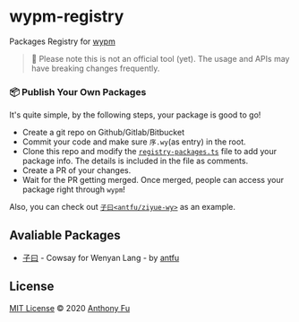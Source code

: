 # wypm-registry

Packages Registry for [wypm](https://github.com/antfu/wypm)

> 🚧 Please note this is not an official tool (yet). The usage and APIs may have breaking changes frequently.

### 📦 Publish Your Own Packages

It's quite simple, by the following steps, your package is good to go!

- Create a git repo on Github/Gitlab/Bitbucket
- Commit your code and make sure `序.wy`(as entry) in the root.
- Clone this repo and modify the [`registry-packages.ts`](https://github.com/antfu/wypm/blob/master/registry-packages.ts) file to add your package info. The details is included in the file as comments.
- Create a PR of your changes.
- Wait for the PR getting merged. Once merged, people can access your package right through `wypm`!

Also, you can check out [`子曰<antfu/ziyue-wy>`](https://github.com/antfu/ziyue-wy) as an example.

## Avaliable Packages

<!--GENERATED_DO_NOT_MODIFY-->
<!--package_list_start-->

- [子曰](https://github.com/antfu/ziyue-wy/tree/master) - Cowsay for Wenyan Lang - by [antfu](https://github.com/antfu>)

<!--package_list_end-->

## License

[MIT License](https://github.com/antfu/wypm/blob/master/LICENSE) © 2020 [Anthony Fu](https://github.com/antfu)
